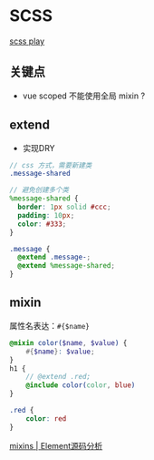 # SCSS

[scss play](https://codepen.io/cyio/pen/KrzwYv)
## 关键点
* vue scoped 不能使用全局 mixin ?

## extend
* 实现DRY

```scss
// css 方式，需要新建类
.message-shared

// 避免创建多个类
%message-shared {
  border: 1px solid #ccc;
  padding: 10px;
  color: #333;
}

.message {
  @extend .message-;
  @extend %message-shared;
}
```

## mixin
属性名表达：`#{$name}`
```scss
@mixin color($name, $value) {
	#{$name}: $value;
}
h1 {
	// @extend .red;
	@include color(color, blue)
}

.red {
	color: red
}
```
[mixins | Element源码分析](http://athena0304.cn/element-analysis/packages/theme-chalk/src/mixins/mixins.html#mixin-scss)
